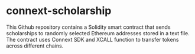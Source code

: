 # connext-scholarship
This Github repository contains a Solidity smart contract that sends scholarships to randomly selected Ethereum addresses stored in a text file. The contract uses Connext SDK and XCALL function to transfer tokens across different chains.
